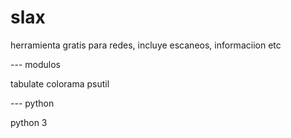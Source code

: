 # slax
herramienta gratis para redes, incluye escaneos, informaciion etc

--- modulos

tabulate
colorama
psutil

--- python

python 3
